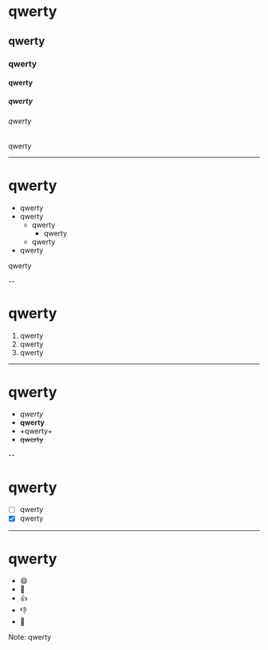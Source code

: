 # qwerty

## qwerty

### qwerty

#### qwerty

##### qwerty

###### qwerty

qwerty

---

# qwerty

- qwerty
- qwerty
  - qwerty
    - qwerty
  - qwerty
- qwerty

qwerty

--

# qwerty

1. qwerty
2. qwerty
3. qwerty

---

# qwerty

- *qwerty*
- **qwerty**
- +qwerty+
- ~~qwerty~~

--

# qwerty

- [ ] qwerty
- [x] qwerty

---

# qwerty

- :smile:
- :eyes:
- :+1:
- :-1:
- :bow:

Note: qwerty
